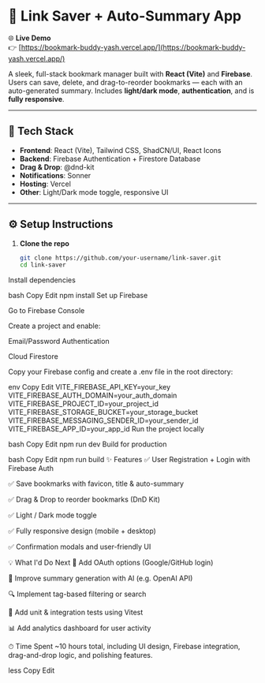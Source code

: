 # 🔖 Link Saver + Auto-Summary App

🌐 **Live Demo**  
👉 [https://bookmark-buddy-yash.vercel.app/](https://bookmark-buddy-yash.vercel.app/)

A sleek, full-stack bookmark manager built with **React (Vite)** and **Firebase**. Users can save, delete, and drag-to-reorder bookmarks — each with an auto-generated summary. Includes **light/dark mode**, **authentication**, and is **fully responsive**.

---

## 🚀 Tech Stack

- **Frontend**: React (Vite), Tailwind CSS, ShadCN/UI, React Icons  
- **Backend**: Firebase Authentication + Firestore Database  
- **Drag & Drop**: @dnd-kit  
- **Notifications**: Sonner  
- **Hosting**: Vercel  
- **Other**: Light/Dark mode toggle, responsive UI

---

## ⚙️ Setup Instructions

1. **Clone the repo**

   ```bash
   git clone https://github.com/your-username/link-saver.git
   cd link-saver
Install dependencies

bash
Copy
Edit
npm install
Set up Firebase

Go to Firebase Console

Create a project and enable:

Email/Password Authentication

Cloud Firestore

Copy your Firebase config and create a .env file in the root directory:

env
Copy
Edit
VITE_FIREBASE_API_KEY=your_key
VITE_FIREBASE_AUTH_DOMAIN=your_auth_domain
VITE_FIREBASE_PROJECT_ID=your_project_id
VITE_FIREBASE_STORAGE_BUCKET=your_storage_bucket
VITE_FIREBASE_MESSAGING_SENDER_ID=your_sender_id
VITE_FIREBASE_APP_ID=your_app_id
Run the project locally

bash
Copy
Edit
npm run dev
Build for production

bash
Copy
Edit
npm run build
✨ Features
✅ User Registration + Login with Firebase Auth

✅ Save bookmarks with favicon, title & auto-summary

✅ Drag & Drop to reorder bookmarks (DnD Kit)

✅ Light / Dark mode toggle

✅ Fully responsive design (mobile + desktop)

✅ Confirmation modals and user-friendly UI

💡 What I'd Do Next
🔐 Add OAuth options (Google/GitHub login)

📄 Improve summary generation with AI (e.g. OpenAI API)

🔍 Implement tag-based filtering or search

🧪 Add unit & integration tests using Vitest

📊 Add analytics dashboard for user activity

⏱ Time Spent
~10 hours total, including UI design, Firebase integration, drag-and-drop logic, and polishing features.

less
Copy
Edit



